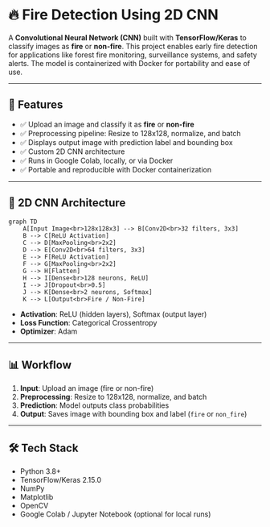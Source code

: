 # 🔥 Fire Detection Using 2D CNN

A **Convolutional Neural Network (CNN)** built with **TensorFlow/Keras** to classify images as **fire** or **non-fire**. This project enables early fire detection for applications like forest fire monitoring, surveillance systems, and safety alerts. The model is containerized with Docker for portability and ease of use.

---

## 📌 Features
- ✅ Upload an image and classify it as **fire** or **non-fire**
- ✅ Preprocessing pipeline: Resize to 128x128, normalize, and batch
- ✅ Displays output image with prediction label and bounding box
- ✅ Custom 2D CNN architecture
- ✅ Runs in Google Colab, locally, or via Docker
- ✅ Portable and reproducible with Docker containerization

---

## 🧠 2D CNN Architecture
```mermaid
graph TD
    A[Input Image<br>128x128x3] --> B[Conv2D<br>32 filters, 3x3]
    B --> C[ReLU Activation]
    C --> D[MaxPooling<br>2x2]
    D --> E[Conv2D<br>64 filters, 3x3]
    E --> F[ReLU Activation]
    F --> G[MaxPooling<br>2x2]
    G --> H[Flatten]
    H --> I[Dense<br>128 neurons, ReLU]
    I --> J[Dropout<br>0.5]
    J --> K[Dense<br>2 neurons, Softmax]
    K --> L[Output<br>Fire / Non-Fire]
```
- **Activation**: ReLU (hidden layers), Softmax (output layer)
- **Loss Function**: Categorical Crossentropy
- **Optimizer**: Adam

---

## 📊 Workflow
1. **Input**: Upload an image (fire or non-fire)
2. **Preprocessing**: Resize to 128x128, normalize, and batch
3. **Prediction**: Model outputs class probabilities
4. **Output**: Saves image with bounding box and label (`fire` or `non_fire`)

---

## 🛠️ Tech Stack
- Python 3.8+
- TensorFlow/Keras 2.15.0
- NumPy
- Matplotlib
- OpenCV
- Google Colab / Jupyter Notebook (optional for local runs)



